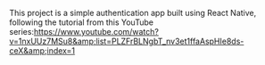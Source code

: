 This project is a simple authentication app built using React Native, following the tutorial from this YouTube series:https://www.youtube.com/watch?v=1nxUUz7MSu8&amp;list=PLZFrBLNgbT_nv3et1ffaAspHIe8ds-ceX&amp;index=1
